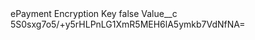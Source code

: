 <?xml version="1.0" encoding="UTF-8"?>
<CustomMetadata xmlns="http://soap.sforce.com/2006/04/metadata" xmlns:xsi="http://www.w3.org/2001/XMLSchema-instance" xmlns:xsd="http://www.w3.org/2001/XMLSchema">
    <label>ePayment Encryption Key</label>
    <protected>false</protected>
    <values>
        <field>Value__c</field>
        <value xsi:type="xsd:string">5S0sxg7o5/+y5rHLPnLG1XmR5MEH6lA5ymkb7VdNfNA=</value>
    </values>
</CustomMetadata>
